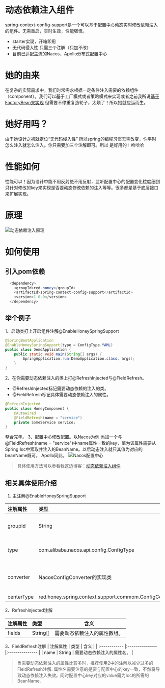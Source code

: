 # 动态依赖注入组件

spring-context-config-support是一个可以基于配置中心动态实时修改依赖注入的组件。无需重启，实时生效，性能强悍。

 - starter实现，开箱即用
 - 无代码侵入性 只需三个注解（只加不改）
 - 目前已适配主流的Nacos、Apollo分布式配置中心

# 她的由来
在复杂的实际需求中，我们时常需求根据一定条件注入需要的依赖组件（component）。我们可以基于工厂模式或者策略模式来实现或者之前我所说[基于FactoryBean来实现][1]
但需要不停重复造轮子，太烦了！所以她就应运而生。

# 她好用吗？
  由于她设计之初就定位“无代码侵入性” 所以spring的编程习惯无需改变，你平时怎么注入就怎么注入。你只需要加三个注解即可。所以 是好用的！哈哈哈
  
# 性能如何
 性能可以！因为设计中能不用反射绝不用反射，监听配置中心的配置变化粒度细到只针对修改的key来实现是否要动态修改依赖的注入等等。很多都是基于底层接口来扩展实现。
 
 
# 原理
![动态依赖注入原理][2]

# 如何使用
## 引入pom依赖
```java
  <dependency>
    <groupId>red.honey</groupId>
    <artifactId>spring-context-config-support</artifactId>
    <version>1.0.0</version>
  </dependency>
```

## 举个例子
1、启动类打上开启组件注解@EnableHoneySpringSupport
```java
@SpringBootApplication
@EnableHoneySpringSupport(type = ConfigType.YAML)
public class DemoApplication {
    public static void main(String[] args) {
        SpringApplication.run(DemoApplication.class, args);
    }
}
```
2、在你需要动态依赖注入的类上打@RefreshInjected与@FieldRefresh。

 - @RefreshInjected标记需要动态依赖的注入的类。
 - @FieldRefresh标记具体需要动态依赖注入的属性。

```java
@RefreshInjected
public class HoneyComponent {
    @Autowired
    @FieldRefresh(name = "service")
    private SomeService service;
}
```
整合完毕。
3、配置中心修改配置。以Nacos为例
添加一个与 @FieldRefresh(name = "service")中name属性一致的key，值为该属性需要从Spring Ioc中索取并注入的BeanName。以后动态注入就只其值为对应的beanName既可。
Apollo同此。
![Nacos配置中心][3]

> 具体使用方法可以参看我这边博客：[动态依赖注入组件][4]

## 相关具体使用介绍

 1. 主注解@EnableHoneySpringSupport
 
| 注解属性  |  类型 | 含义 |
| :------------ |:--------------- |:---------------:| 
| groupId   |  String   |Nacos 的groupId。 if ConfigCenterType is NACOS 默认 DEFAULT_GROUP |   
| type      | com.alibaba.nacos.api.config.ConfigType       |  Nacos配置中心配置类型。 if ConfigCenterType is NACOS 默认ConfigType.PROPERTIES| 
| converter    | NacosConfigConverter的实现类 | Nacos 的配置转换器 if ConfigCenterType is NACOS       默认 PropertiesNacosConfigConverter| 
| centerType   |red.honey.spring.context.support.commom.ConfigCenterType   | 配置中心类型 默认Nacos       | 


2、RefreshInjected注解

| 注解属性  |  类型 | 含义 |
| :------------ |:--------------- |:---------------:| 
| fields   |  String[]   | 需要动态依赖注入的属性数组。 |

3、FieldRefresh注解
| 注解属性  |  类型 | 含义 |
| :------------ |:--------------- |:---------------:| 
| name   |  String   | 需要动态依赖注入的属性名。 |

> 当需要动态依赖注入的属性比较多时，推荐使用2中的注解以减少过多的FieldRefresh注解.
> 属性名需要注意的是要与配置中心的key一致，不然将导致动态依赖注入失效。同时配置中心key对应的value需为Ioc的所需的BeanName.


  [1]: https://blog.csdn.net/China_eboy/article/details/115513512https://blog.csdn.net/China_eboy/article/details/115513512
  [2]: http://oss.honey.red/public/%E5%8A%A8%E6%80%81%E4%BE%9D%E8%B5%96%E6%B3%A8%E5%85%A5%E5%8E%9F%E7%90%86.png
  [3]: http://oss.honey.red/public/NACOS.png
  [4]: https://blog.csdn.net/China_eboy/article/details/115629440
